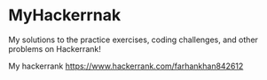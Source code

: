 # MyHackerrnak
My solutions to the practice exercises, coding challenges, and other problems on Hackerrank!


My hackerrank https://www.hackerrank.com/farhankhan842612
